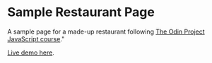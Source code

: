 # Sample Restaurant Page

A sample page for a made-up restaurant following [The Odin Project JavaScript course](https://www.theodinproject.com/courses/javascript/lessons/tic-tac-toe-javascript)."

[Live demo here](https://ivnosing.github.io/sample-restaurant-page).
